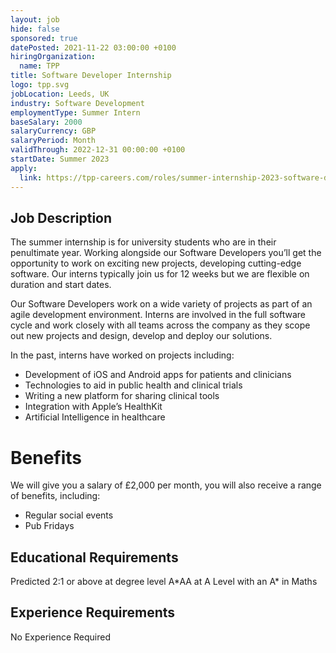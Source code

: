 ```yaml
---
layout: job
hide: false
sponsored: true
datePosted: 2021-11-22 03:00:00 +0100
hiringOrganization:
  name: TPP
title: Software Developer Internship
logo: tpp.svg
jobLocation: Leeds, UK
industry: Software Development
employmentType: Summer Intern
baseSalary: 2000
salaryCurrency: GBP
salaryPeriod: Month
validThrough: 2022-12-31 00:00:00 +0100
startDate: Summer 2023
apply:
  link: https://tpp-careers.com/roles/summer-internship-2023-software-developer/
---
```


## Job Description
The summer internship is for university students who are in their penultimate year. Working alongside our Software Developers you’ll get the opportunity to work on exciting new projects, developing cutting-edge software. Our interns typically join us for 12 weeks but we are flexible on duration and start dates.

Our Software Developers work on a wide variety of projects as part of an agile development environment. Interns are involved in the full software cycle and work closely with all teams across the company as they scope out new projects and design, develop and deploy our solutions.

In the past, interns have worked on projects including:
* Development of iOS and Android apps for patients and clinicians
* Technologies to aid in public health and clinical trials
* Writing a new platform for sharing clinical tools
* Integration with Apple’s HealthKit
* Artificial Intelligence in healthcare

# Benefits
We will give you a salary of £2,000 per month, you will also receive a range of benefits, including:
* Regular social events
* Pub Fridays

## Educational Requirements
Predicted 2:1 or above at degree level
A\*AA at A Level with an A\* in Maths

## Experience Requirements
No Experience Required
